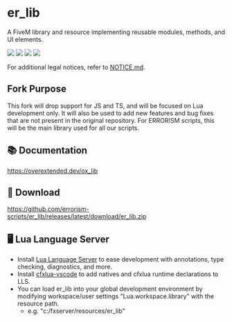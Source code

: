 # er_lib

A FiveM library and resource implementing reusable modules, methods, and UI elements.

![](https://img.shields.io/github/downloads/errorism-scripts/er_lib/total?logo=github)
![](https://img.shields.io/github/downloads/errorism-scripts/er_lib/latest/total?logo=github)
![](https://img.shields.io/github/contributors/errorism-scripts/er_lib?logo=github)
![](https://img.shields.io/github/v/release/errorism-scripts/er_lib?logo=github)

For additional legal notices, refer to [NOTICE.md](./NOTICE.md).

## Fork Purpose
This fork will drop support for JS and TS, and will be focused on Lua development only. It will also be used to add new features and bug fixes that are not present in the original repository. For ERROR!SM scripts, this will be the main library used for all our scripts.

## 📚 Documentation

https://overextended.dev/ox_lib

## 💾 Download

https://github.com/errorism-scripts/er_lib/releases/latest/download/er_lib.zip


## 🖥️ Lua Language Server

- Install [Lua Language Server](https://marketplace.visualstudio.com/items?itemName=sumneko.lua) to ease development with annotations, type checking, diagnostics, and more.
- Install [cfxlua-vscode](https://marketplace.visualstudio.com/items?itemName=overextended.cfxlua-vscode) to add natives and cfxlua runtime declarations to LLS.
- You can load er_lib into your global development environment by modifying workspace/user settings "Lua.workspace.library" with the resource path.
  - e.g. "c:/fxserver/resources/er_lib"
